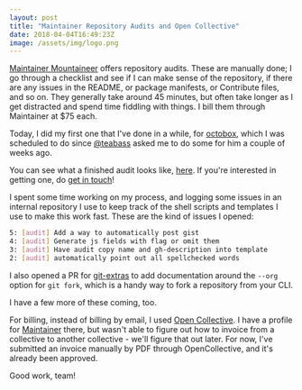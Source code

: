 ```yaml
---
layout: post
title: "Maintainer Repository Audits and Open Collective"
date: 2018-04-04T16:49:23Z
image: /assets/img/logo.png
---
```


[Maintainer Mountaineer](https://maintainer.io) offers repository audits. These are manually done; I go through a checklist and see if I can make sense of the repository, if there are any issues in the README, or package manifests, or Contribute files, and so on. They generally take around 45 minutes, but often take longer as I get distracted and spend time fiddling with things. I bill them through Maintainer at $75 each.

Today, I did my first one that I've done in a while, for [octobox](https://github.com/octobox/octobox), which I was scheduled to do since [@teabass](https://twitter.com/teabass) asked me to do some for him a couple of weeks ago.

You can see what a finished audit looks like, [here](https://github.com/octobox/octobox/issues/585). If you're interested in getting one, do [get in touch](mailto:richard@burntfen.com)!


I spent some time working on my process, and logging some issues in an internal repository I use to keep track of the shell scripts and templates I use to make this work fast. These are the kind of issues I opened:

```sh
5: [audit] Add a way to automatically post gist
4: [audit] Generate js fields with flag or omit them
3: [audit] Have audit copy name and gh-description into template
2: [audit] automatically point out all spellchecked words
```

I also opened a PR for [git-extras](https://github.com/tj/git-extras/pull/707) to add documentation around the `--org` option for `git fork`, which is a handy way to fork a repository from your CLI.

I have a few more of these coming, too.

For billing, instead of billing by email, I used [Open Collective](https://opencollective.com). I have a profile for [Maintainer](https://opencollective.com/maintainer) there, but wasn't able to figure out how to invoice from a collective to another collective - we'll figure that out later. For now, I've submitted an invoice manually by PDF through OpenCollective, and it's already been approved.

Good work, team!

